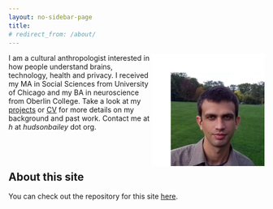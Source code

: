```yaml
---
layout: no-sidebar-page
title: 
# redirect_from: /about/
---
```


<img style="float: right;" alt="portrait" src="/assets/hb_2.jpg" width="44%">

I am a cultural anthropologist interested in how people understand brains, technology, health and privacy. I received my MA in Social Sciences from University of Chicago and my BA in neuroscience from Oberlin College. Take a look at my [projects](/projects) or [CV](/cv) for more details on my background and past work<!---, or check out my [writing](/blog)--->. Contact me at _h_ at _hudsonbailey_ dot org.


<br><br>

## About this site

You can check out the repository for this site [here](https://github.com/hdbhdb/hdbhdb.github.io).
